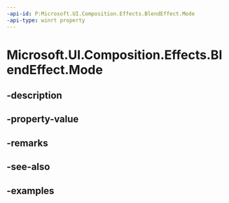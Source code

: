 ```yaml
---
-api-id: P:Microsoft.UI.Composition.Effects.BlendEffect.Mode
-api-type: winrt property
---
```


# Microsoft.UI.Composition.Effects.BlendEffect.Mode

<!--
public Microsoft.UI.Composition.Effects.BlendEffectMode Mode { get; set; }
-->


## -description

## -property-value

## -remarks

## -see-also

## -examples


